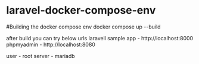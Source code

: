 # laravel-docker-compose-env

#Building the docker compose env
docker compose up --build

after build you can try below urls
laravell sample app - http://localhost:8000
phpmyadmin - http://localhost:8080

user - root
server - mariadb
